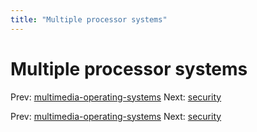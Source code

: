 ```yaml
---
title: "Multiple processor systems"
---
```


# Multiple processor systems

Prev: [multimedia-operating-systems](multimedia-operating-systems.md)
Next: [security](security.md)

Prev: [multimedia-operating-systems](multimedia-operating-systems.md)
Next: [security](security.md)
